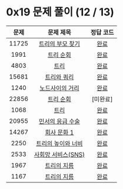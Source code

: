 # 0x19 문제 풀이 (12 / 13)

| 문제 | 문제 제목 | 정답 코드 |
| :--: | :--: | :--: |
| 11725 | [트리의 부모 찾기](https://www.acmicpc.net/problem/11725) | [완료](./solutions/11725.cpp) |
| 1991 | [트리 순회](https://www.acmicpc.net/problem/1991) | [완료](./solutions/1991.cpp) |
| 4803 | [트리](https://www.acmicpc.net/problem/4803) | [완료](./solutions/4803.cpp) |
| 15681 | [트리와 쿼리](https://www.acmicpc.net/problem/15681) | [완료](./solutions/15681.cpp) |
| 1240 | [노드사이의 거리](https://www.acmicpc.net/problem/1240) | [완료](./solutions/1240.cpp) |
| 22856 | [트리 순회](https://www.acmicpc.net/problem/22856) | [미완료] |
| 1068 | [트리](https://www.acmicpc.net/problem/1068) | [완료](./solutions/1068.cpp) |
| 20955 | [민서의 응급 수술](https://www.acmicpc.net/problem/20955) | [완료](./solutions/20955.cpp) |
| 14267 | [회사 문화 1](https://www.acmicpc.net/problem/14267) | [완료](./solutions/14267.cpp) |
| 2250 | [트리의 높이와 너비](https://www.acmicpc.net/problem/2250) | [완료](./solutions/2250.cpp) |
| 2533 | [사회망 서비스(SNS)](https://www.acmicpc.net/problem/2533) | [완료](./solutions/2533.cpp) |
| 1967 | [트리의 지름](https://www.acmicpc.net/problem/1967) | [완료](./solutions/1967.cpp) |
| 1167 | [트리의 지름](https://www.acmicpc.net/problem/1167) | [완료](./solutions/1167.cpp) |
